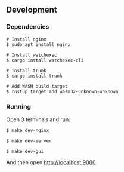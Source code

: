 ## Development

### Dependencies

```console
# Install nginx
$ sudo apt install nginx

# Install watchexec
$ cargo install watchexec-cli

# Install trunk
$ cargo install trunk

# Add WASM build target
$ rustup target add wasm32-unknown-unknown
```

### Running

Open 3 terminals and run:

```console
$ make dev-nginx
```

```console
$ make dev-server
```

```console
$ make dev-gui
```

And then open [http://localhost:9000](http://localhost:9000)